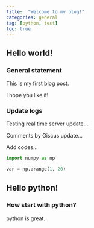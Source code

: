 ```yaml
---
title:  "Welcome to my blog!"
categories: general
tag: [python, test]
toc: true
---
```

## Hello world!

### General statement

This is my first blog post.

I hope you like it!

### Update logs

Testing real time server update...

Comments by Giscus update...

Add codes...

```python
import numpy as np

var = np.arange(1, 20)
```

## Hello python!

### How start with python?

python is great.